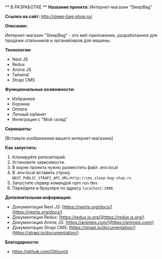 ** В РАЗРАБОТКЕ **
**Название проекта:** Интернет-магазин "SleepBag"

**Ссылка на сайт:** http://sleep-bag-shop.ru/

**Описание:**

Интернет-магазин "SleepBag" - это веб-приложение, разработанное для продажи спальников и органайзеров для машины. 

**Технологии:**

* Next JS
* Redux
* Anime JS
* Tailwind
* Strapi CMS

**Функциональные возможности:**

* Избранное
* Корзина
* Оплата
* Личный кабинет
* Интеграция с "Мой склад"

**Скриншоты:**

[Вставьте изображения вашего интернет-магазина]

**Как запустить:**

1. Клонируйте репозиторий.
2. Установите зависимости.
3. В корне проекта нужно разместить файл .env.local
4. В .env.local вставить строку `NEXT_PUBLIC_STRAPI_API_URL=http://cms.sleep-bag-shop.ru`
5. Запустите сервер командой npm run dev.
6. Перейдите в браузере по адресу `localhost:3000`.

**Дополнительная информация:**

* Документация Next JS: [https://nextjs.org/docs/](https://nextjs.org/docs/)
* Документация Redux: [https://redux.js.org/](https://redux.js.org/)
* Документация Anime JS: [https://animejs.com/](https://animejs.com/)
* Документация Strapi CMS: [https://strapi.io/documentation/](https://strapi.io/documentation/)

**Благодарности:**

* https://github.com/Oitlovich
